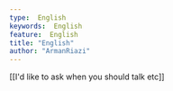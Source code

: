 ```yaml
---
type:  English
keywords:  English
feature:  English
title: "English"
author: "ArmanRiazi"
---
```

[[I'd like to ask when you should talk etc]]
